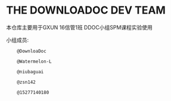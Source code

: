 # THE DOWNLOADOC DEV TEAM
本仓库主要用于GXUN 16信管1班 DDOC小组SPM课程实验使用  

小组成员:  

        @DownloaDoc   
        
        @Watermelon-L  
        
        @niubaguai  
        
        @zsn142  
        
        @15277140180  
        
